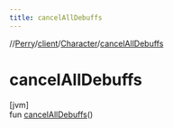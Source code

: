 ```yaml
---
title: cancelAllDebuffs
---
```

//[Perry](../../../index.html)/[client](../index.html)/[Character](index.html)/[cancelAllDebuffs](cancel-all-debuffs.html)



# cancelAllDebuffs



[jvm]\
fun [cancelAllDebuffs](cancel-all-debuffs.html)()




